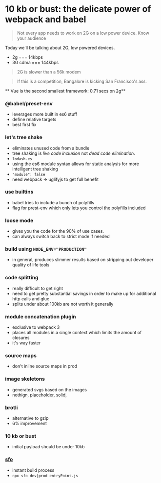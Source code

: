 # 10 kb or bust: the delicate power of webpack and babel

> Not every app needs to work on 2G on a low power device. Know your audience

Today we'll be talking about 2G, low powered devices.
- 2g === 14kbps
- 3G cdma === 144kbps

> 2G is slower than a 56k modem

> If this is a competition, Bangalore is kicking San Francisco's ass.

** Vue is the second smallest framework: 0.71 secs on 2g**

### @babel/preset-env
- leverages more built in es6 stuff
- define relative targets
- best first fix

### let's tree shake
- eliminates unused code from a bundle
- tree shaking is *live code inclusion* not *dead code elimination*.
- `lodash-es`
- using the es6 module syntax allows for static analysis for more intelligent tree shaking
- `"module": false`
- need webpack -> uglifyjs to get full benefit

### use builtins
- babel tries to include a bunch of polyfills
- flag for prest-env which only lets you control the polyfills included

### loose mode
- gives you the code for the 90% of use cases.
- can always switch back to strict mode if needed

### build using `NODE_ENV="PRODUCTION"`
- in general, produces slimmer results based on stripping out developer quality of life tools

### code splitting
- really difficult to get right
- need to get pretty substantial savings in order to make up for additional http calls and glue
- splits under about 100kb are not worth it generally

### module concatenation plugin
- exclusive to webpack 3
- places all modules in a single context which limits the amount of closures
- it's way faster

### source maps
- don't inline source maps in prod

### image skeletons
- generated svgs based on the images
- nothign, placeholder, solid,

### brotli
- alternative to gzip
- 6% improvement

### 10 kb or bust
- initial payload should be under 10kb

### [sfo](https://github.com/btholt/sfo)
- instant build process
- `npx sfo dev|prod entryPoint.js`
